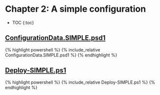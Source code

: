 ---
---

# Chapter 2: A simple configuration

* TOC
{:toc}

## [ConfigurationData.SIMPLE.psd1](https://github.com/mrled/lability-tutorial/tree/master/01-Simple/ConfigurationData.SIMPLE.psd1)

{% highlight powershell %}
{% include_relative ConfigurationData.SIMPLE.psd1 %}
{% endhighlight %}

## [Deploy-SIMPLE.ps1](https://github.com/mrled/lability-tutorial/tree/master/01-Simple/Deploy-SIMPLE.ps1)

{% highlight powershell %}
{% include_relative Deploy-SIMPLE.ps1 %}
{% endhighlight %}
